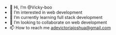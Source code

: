 - 👋 Hi, I’m @Vicky-boo
- 👀 I’m interested in web development
- 🌱 I’m currently learning full stack development
- 💞️ I’m looking to collaborate on web development
- 📫 How to reach me adevictoriajoshua@gmail.com

<!---
Vicky-boo/Vicky-boo is a ✨ special ✨ repository because its `README.md` (this file) appears on your GitHub profile.
You can click the Preview link to take a look at your changes.
--->

